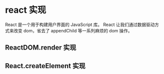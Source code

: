 # react 实现

React 是一个用于构建用户界面的 JavaScript 库。
React 让我们通过数据驱动方式来改变 dom，省去了 appendChild 等一系列麻烦的 dom 操作。

## ReactDOM.render 实现

## React.createElement 实现
